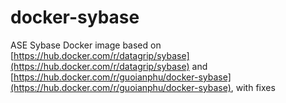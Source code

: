 # docker-sybase

ASE Sybase Docker image based on [https://hub.docker.com/r/datagrip/sybase](https://hub.docker.com/r/datagrip/sybase) and [https://hub.docker.com/r/guoianphu/docker-sybase](https://hub.docker.com/r/guoianphu/docker-sybase), with fixes